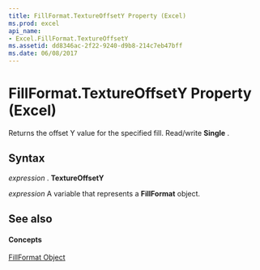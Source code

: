 ```yaml
---
title: FillFormat.TextureOffsetY Property (Excel)
ms.prod: excel
api_name:
- Excel.FillFormat.TextureOffsetY
ms.assetid: dd8346ac-2f22-9240-d9b8-214c7eb47bff
ms.date: 06/08/2017
---
```



# FillFormat.TextureOffsetY Property (Excel)

Returns the offset Y value for the specified fill. Read/write  **Single** .


## Syntax

 _expression_ . **TextureOffsetY**

 _expression_ A variable that represents a **FillFormat** object.


## See also


#### Concepts


[FillFormat Object](fillformat-object-excel.md)


